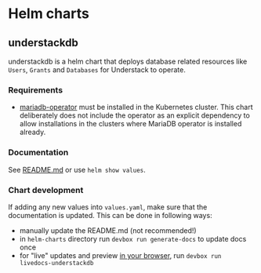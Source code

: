 # Helm charts

## understackdb

understackdb is a helm chart that deploys database related resources like `Users`,
`Grants` and `Databases` for Understack to operate.

### Requirements

- [mariadb-operator](https://github.com/mariadb-operator/mariadb-operator) must
be installed in the Kubernetes cluster. This chart deliberately does not
include the operator as an explicit dependency to allow installations in the
clusters where MariaDB operator is installed already.

### Documentation

[docs]: https://github.com/rackerlabs/understack/blob/main/helm-charts/understackdb/README.md

See [README.md][docs] or use `helm show values`.

### Chart development

If adding any new values into `values.yaml`, make sure that the documentation
is updated. This can be done in following ways:

- manually update the README.md (not recommended!)
- in `helm-charts` directory run `devbox run generate-docs` to update docs once
- for "live" updates and preview [in your browser](http://localhost:4242), run
`devbox run livedocs-understackdb`

